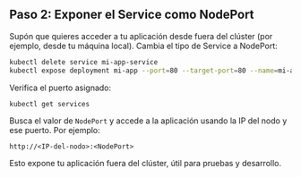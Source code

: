 ﻿## Paso 2: Exponer el Service como NodePort

Supón que quieres acceder a tu aplicación desde fuera del clúster (por ejemplo, desde tu máquina local). Cambia el tipo de Service a NodePort:

```sh
kubectl delete service mi-app-service
kubectl expose deployment mi-app --port=80 --target-port=80 --name=mi-app-service --type=NodePort
```

Verifica el puerto asignado:

```sh
kubectl get services
```

Busca el valor de `NodePort` y accede a la aplicación usando la IP del nodo y ese puerto. Por ejemplo:

```
http://<IP-del-nodo>:<NodePort>
```

Esto expone tu aplicación fuera del clúster, útil para pruebas y desarrollo.
